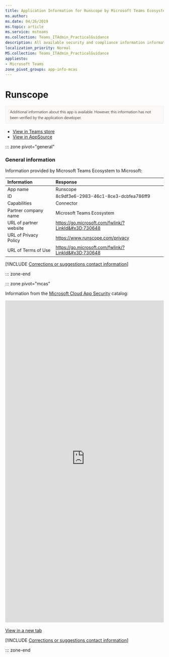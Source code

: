 ```yaml
---
title: Application Information for Runscope by Microsoft Teams Ecosystem
ms.author: 
ms.date: 04/26/2019
ms.topic: article
ms.service: msteams
ms.collection: Teams_ITAdmin_PracticalGuidance
description: All available security and compliance information information for Runscope, its data handling policies, its Microsoft Cloud App Security app catalog information, and security/compliance information in the CSA STAR registry.
localization_priority: Normal
MS.collection: Teams_ITAdmin_PracticalGuidance
appliesto:
- Microsoft Teams
zone_pivot_groups: app-info-mcas
---
```

# Runscope

<p></p><img alt="Non-attested image" src="./images/unattested.png" width="650"/>

* <a href="https://teams.microsoft.com/l/app/8c9df3e6-2983-46c1-8ce3-dcbfea786ff9" target="_blank">View in Teams store</a>
* <a href="https://appsource.microsoft.com/en-us/product/office/WA104381611" target="_blank">View in AppSource</a>

::: zone pivot="general"

### General information

Information provided by Microsoft Teams Ecosystem to Microsoft:

| **Information** | **Response** |
|:----------------|:-------------|
| App name | Runscope |
| ID | 8c9df3e6-2983-46c1-8ce3-dcbfea786ff9 |
| Capabilities | Connector |
| Partner company name | Microsoft Teams Ecosystem |
| URL of partner website | <https://go.microsoft.com/fwlink/?LinkId&#x3D;730648> |
| URL of Privacy Policy | <https://www.runscope.com/privacy> |
| URL of Terms of Use | <https://go.microsoft.com/fwlink/?LinkId&#x3D;730648> |

 [!INCLUDE [Corrections or suggestions contact information](./includes/corrections-or-suggestions.md)]

::: zone-end


::: zone pivot="mcas"

Information from the [Microsoft Cloud App Security](https://www.microsoft.com/en-us/enterprise-mobility-security/cloud-app-security) catalog:

<iframe height='1020' title='Microsoft Cloud App Security Information' src='https://3ca685143b5b46b4b0e5266dadf2e97c.codepen.website/#/dashboard/30048' frameborder='no'  style='width: 100%;'></iframe>

<a href="https://3ca685143b5b46b4b0e5266dadf2e97c.codepen.website/#/dashboard/30048" target="_blank">View in a new tab</a>

[!INCLUDE [Corrections or suggestions contact information](./includes/corrections-or-suggestions.md)]

::: zone-end

